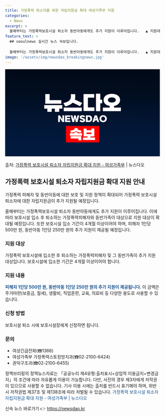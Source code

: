 ```yaml
---
title: 가정폭력 퇴소자를 위한 자립지원금 확대 여성가족부 지원
categories:
  - News
excerpt: >
  올해부터는 가정폭력보호시설 퇴소자 동반아동에게도 추가 지원이 이루어집니다.   ▲ 지원대상  보호시설 입소 …
feature_text: >
  ## seoulnews 실시간 뉴스 속보입니다.

  올해부터는 가정폭력보호시설 퇴소자 동반아동에게도 추가 지원이 이루어집니다.   ▲ 지원대상  보호시설 입소 …
image: '/assets/img/newsdao_breakingnews.jpg'
---
```


![뉴스다오 속보](/assets/img/newsdao_breakingnews.jpg)

<p>출처: <a href="https://newsdao.kr/3751" rel="dofollow">가정폭력 보호시설 퇴소자 자립지원금 확대 지원 - 여성가족부</a> | 뉴스다오</p>

<h2 data-ke-size="size26">가정폭력 보호시설 퇴소자 자립지원금 확대 지원 안내</h2>
가정폭력 피해자 및 동반아동에 대한 보호 및 지원 정책이 확대되어 가정폭력 보호시설 퇴소자에 대한 자립지원금이 추가 지원될 예정입니다.

<p data-ke-size="size16">올해부터는 가정폭력보호시설 퇴소자 동반아동에게도 추가 지원이 이루어집니다. 이에 따라 보호시설 입소 후 퇴소하는 가정폭력피해자와 동반가족이 대상으로 지원 대상이 확대될 예정입니다. 또한 보호시설 입소 기간이 4개월 이상이어야 하며, 피해자 1인당 500만 원, 동반아동 1인당 250만 원의 추가 지원이 제공될 예정입니다.</p>

<h3 data-ke-size="size24">지원 대상</h3>
가정폭력 보호시설에 입소한 후 퇴소하는 가정폭력피해자 및 그 동반가족이 추가 지원 대상입니다. 보호시설에 입소한 기간은 4개월 이상이어야 합니다.

<h3 data-ke-size="size24">지원 내용</h3>
<b><span style="color: #1a5490;">피해자 1인당 500만 원, 동반아동 1인당 250만 원의 추가 지원이 제공됩니다. </span></b>이 금액은 주거마련(보증금, 월세), 생활비, 직업훈련, 교육, 의료비 등 다양한 용도로 사용할 수 있습니다.

<h3 data-ke-size="size24">신청 방법</h3>
보호시설 퇴소 시에 보호시설장에게 신청하면 됩니다.

<h3 data-ke-size="size24">문의</h3>
<ul>
	<li>여성긴급전화(☎1366)</li>
	<li>여성가족부 가정폭력스토킹방지과(☎02-2100-6424)</li>
	<li>권익구조과(☎02-2100-6455)</li>
</ul>

<p data-ke-size="size16">정책브리핑의 정책뉴스자료는 「공공누리 제4유형:출처표시+상업적 이용금지+변경금지」의 조건에 따라 자유롭게 이용이 가능합니다. 다만, 사진의 경우 제3자에게 저작권이 있으므로 사용할 수 없습니다. 기사 이용 시에는 출처를 반드시 표기해야 하며, 위반 시 저작권법 제37조 및 제138조에 따라 처벌될 수 있습니다. <span style="color: #1a5490;">가정폭력 보호시설 퇴소자 자립지원금 확대 지원 - 여성가족부 | 뉴스다오</span></p> 

신속 뉴스 바로가기 👉 <a href="https://newsdao.kr" rel="dofollow">https://newsdao.kr</a>


